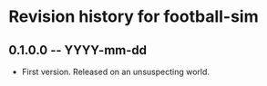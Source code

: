 # Revision history for football-sim

## 0.1.0.0 -- YYYY-mm-dd

* First version. Released on an unsuspecting world.
